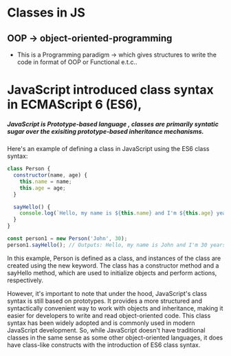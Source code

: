 # Classes in JS

## OOP -> object-oriented-programming
 - This is a Programming paradigm -> which gives structures to write the code in format of OOP or Functional e.t.c..


# JavaScript introduced class syntax in ECMAScript 6 (ES6),
##### JavaScript is Prototype-based language , classes are primarily syntatic sugar over the  exisiting prototype-based inheritance mechanisms.


Here's an example of defining a class in JavaScript using the ES6 class syntax:

```javascript
class Person {
  constructor(name, age) {
    this.name = name;
    this.age = age;
  }

  sayHello() {
    console.log(`Hello, my name is ${this.name} and I'm ${this.age} years old.`);
  }
}

const person1 = new Person('John', 30);
person1.sayHello(); // Outputs: Hello, my name is John and I'm 30 years old.

```
<p>In this example, Person is defined as a class, and instances of the class are created using the new keyword. The class has a constructor method and a sayHello method, which are used to initialize objects and perform actions, respectively.

However, it's important to note that under the hood, JavaScript's class syntax is still based on prototypes. It provides a more structured and syntactically convenient way to work with objects and inheritance, making it easier for developers to write and read object-oriented code. This class syntax has been widely adopted and is commonly used in modern JavaScript development. So, while JavaScript doesn't have traditional classes in the same sense as some other object-oriented languages, it does have class-like constructs with the introduction of ES6 class syntax.</p>